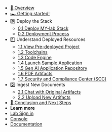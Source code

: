 - [🔎 Overview](README.md)
- [🏎️ Getting started!](getting-started.md)
- 0️⃣ Deploy the Stack 
    * [0.1 Deploy MY-lab Stack](0_1-deploy-stack.md)
    * [0.2 Deployment Process](0_2-deployment-process.md)
- 1️⃣ Understand Deployed Resources
    * [1.1 View Pre-deployed Project](1_1-pre-deployed-stack.md)
    * [1.2 Toolchains](1_2-toolchains.md)
    * [1.3 Code Engine](1_3-code-engine.md)
    * [1.4 Launch Sample Application](1_4-launch-app.md)
    * [1.5 Gen AI Application Repository](1_5-repo.md)
    * [1.6 PDF Artifacts](1_6-pdfs.md)
    * [1.7 Security and Compliance Center (SCC)](1_7-scc.md)
- 2️⃣ Ingest New Documents
    * [2.1 Chat with Original Artifacts](2_1-og-art.md)
    * [2.2 Upload New Artifacts](2_2-new-art.md) 
- [🏁 Conclusion and Next Steps](conclusion.md)
- **Learn more**
- [Lab Sign in](https://ibm.biz/txc-XXX-invite)
- [Console](https://cloud.ibm.com/)
- [Documentation](https://cloud.ibm.com/docs/)